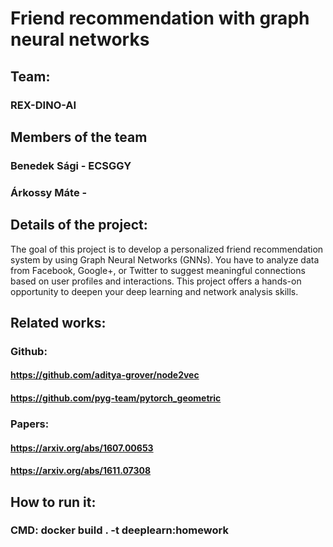 # Friend recommendation with graph neural networks
## Team:
### REX-DINO-AI 
## Members of the team
### Benedek Sági - ECSGGY
### Árkossy Máte - 
## Details of the project:

The goal of this project is to develop a personalized friend recommendation system by using Graph Neural Networks (GNNs). You have to analyze data from Facebook, Google+, or Twitter to suggest meaningful connections based on user profiles and interactions. This project offers a hands-on opportunity to deepen your deep learning and network analysis skills.

## Related works:
### Github:
#### https://github.com/aditya-grover/node2vec
#### https://github.com/pyg-team/pytorch_geometric
### Papers:
#### https://arxiv.org/abs/1607.00653
#### https://arxiv.org/abs/1611.07308

## How to run it:
### CMD: docker build . -t deeplearn:homework
